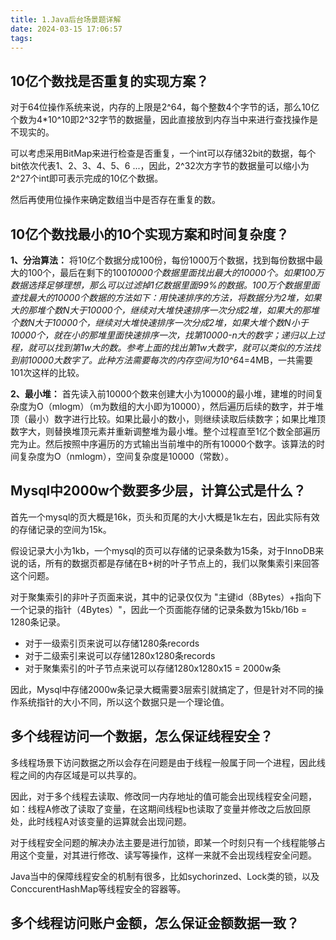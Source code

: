 ```yaml
---
title: 1.Java后台场景题详解
date: 2024-03-15 17:06:57
tags:
---
```


## 10亿个数找是否重复的实现方案？

对于64位操作系统来说，内存的上限是2^64，每个整数4个字节的话，那么10亿个数为4*10^10即2^32字节的数据量，因此直接放到内存当中来进行查找操作是不现实的。

可以考虑采用BitMap来进行检查是否重复，一个int可以存储32bit的数据，每个bit依次代表1、2、3、4、5、6 ...，因此，2^32次方字节的数据量可以缩小为2^27个int即可表示完成的10亿个数据。

然后再使用位操作来确定数组当中是否存在重复的数。

## 10亿个数找最小的10个实现方案和时间复杂度？

**1、分治算法：** 将10亿个数据分成100份，每份1000万个数据，找到每份数据中最大的100个，最后在剩下的100*10000个数据里面找出最大的10000个。如果100万数据选择足够理想，那么可以过滤掉1亿数据里面99%的数据。100万个数据里面查找最大的10000个数据的方法如下：用快速排序的方法，将数据分为2堆，如果大的那堆个数N大于10000个，继续对大堆快速排序一次分成2堆，如果大的那堆个数N大于10000个，继续对大堆快速排序一次分成2堆，如果大堆个数N小于10000个，就在小的那堆里面快速排序一次，找第10000-n大的数字；递归以上过程，就可以找到第1w大的数。参考上面的找出第1w大数字，就可以类似的方法找到前10000大数字了。此种方法需要每次的内存空间为10^6*4=4MB，一共需要101次这样的比较。


**2、最小堆：** 首先读入前10000个数来创建大小为10000的最小堆，建堆的时间复杂度为O（mlogm）（m为数组的大小即为10000），然后遍历后续的数字，并于堆顶（最小）数字进行比较。如果比最小的数小，则继续读取后续数字；如果比堆顶数字大，则替换堆顶元素并重新调整堆为最小堆。整个过程直至1亿个数全部遍历完为止。然后按照中序遍历的方式输出当前堆中的所有10000个数字。该算法的时间复杂度为O（nmlogm），空间复杂度是10000（常数）。

## Mysql中2000w个数要多少层，计算公式是什么？

首先一个mysql的页大概是16k，页头和页尾的大小大概是1k左右，因此实际有效的存储记录的空间为15k。

假设记录大小为1kb，一个mysql的页可以存储的记录条数为15条，对于InnoDB来说的话，所有的数据页都是存储在B+树的叶子节点上的，我们以聚集索引来回答这个问题。

对于聚集索引的非叶子页面来说，其中的记录仅仅为 "主键id（8Bytes）+指向下一个记录的指针（4Bytes）"，因此一个页面能存储的记录条数为15kb/16b = 1280条记录。

- 对于一级索引页来说可以存储1280条records
- 对于二级索引来说可以存储1280x1280条records
- 对于聚集索引的叶子节点来说可以存储1280x1280x15 = 2000w条

因此，Mysql中存储2000w条记录大概需要3层索引就搞定了，但是针对不同的操作系统指针的大小不同，所以这个数据只是一个理论值。


## 多个线程访问一个数据，怎么保证线程安全？

多线程场景下访问数据之所以会存在问题是由于线程一般属于同一个进程，因此线程之间的内存区域是可以共享的。

因此，对于多个线程去读取、修改同一内存地址的值可能会出现线程安全问题，如：线程A修改了读取了变量，在这期间线程b也读取了变量并修改之后放回原处，此时线程A对该变量的运算就会出现问题。

对于线程安全问题的解决办法主要是进行加锁，即某一个时刻只有一个线程能够占用这个变量，对其进行修改、读写等操作，这样一来就不会出现线程安全问题。

Java当中的保障线程安全的机制有很多，比如sychorinzed、Lock类的锁，以及ConccurentHashMap等线程安全的容器等。

## 多个线程访问账户金额，怎么保证金额数据一致？




